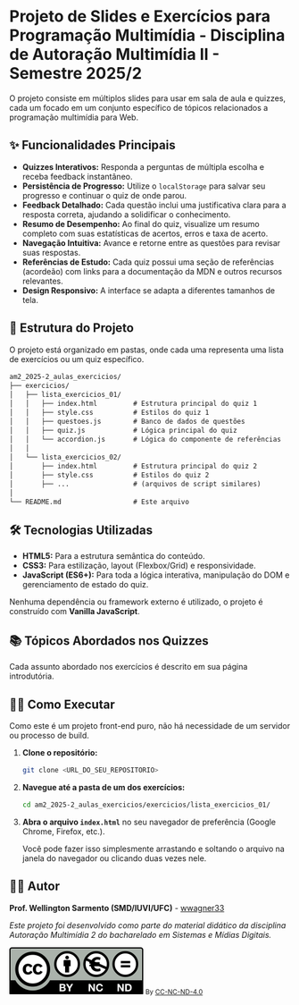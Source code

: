 # Projeto de Slides e Exercícios para Programação Multimídia - Disciplina de Autoração Multimídia II - Semestre 2025/2

O projeto consiste em múltiplos slides para usar em sala de aula e quizzes, cada um focado em um conjunto específico de tópicos relacionados a programação multimídia para Web.

## ✨ Funcionalidades Principais

- **Quizzes Interativos:** Responda a perguntas de múltipla escolha e receba feedback instantâneo.
- **Persistência de Progresso:** Utilize o `localStorage` para salvar seu progresso e continuar o quiz de onde parou.
- **Feedback Detalhado:** Cada questão inclui uma justificativa clara para a resposta correta, ajudando a solidificar o conhecimento.
- **Resumo de Desempenho:** Ao final do quiz, visualize um resumo completo com suas estatísticas de acertos, erros e taxa de acerto.
- **Navegação Intuitiva:** Avance e retorne entre as questões para revisar suas respostas.
- **Referências de Estudo:** Cada quiz possui uma seção de referências (acordeão) com links para a documentação da MDN e outros recursos relevantes.
- **Design Responsivo:** A interface se adapta a diferentes tamanhos de tela.

## 📂 Estrutura do Projeto

O projeto está organizado em pastas, onde cada uma representa uma lista de exercícios ou um quiz específico.

```
am2_2025-2_aulas_exercicios/
├── exercicios/
│   ├── lista_exercicios_01/
│   │   ├── index.html         # Estrutura principal do quiz 1
│   │   ├── style.css          # Estilos do quiz 1
│   │   ├── questoes.js        # Banco de dados de questões
│   │   ├── quiz.js            # Lógica principal do quiz
│   │   └── accordion.js       # Lógica do componente de referências
│   │
│   └── lista_exercicios_02/
│       ├── index.html         # Estrutura principal do quiz 2
│       ├── style.css          # Estilos do quiz 2
│       ├── ...                # (arquivos de script similares)
│
└── README.md                  # Este arquivo
```

## 🛠️ Tecnologias Utilizadas

- **HTML5:** Para a estrutura semântica do conteúdo.
- **CSS3:** Para estilização, layout (Flexbox/Grid) e responsividade.
- **JavaScript (ES6+):** Para toda a lógica interativa, manipulação do DOM e gerenciamento de estado do quiz.

Nenhuma dependência ou framework externo é utilizado, o projeto é construído com **Vanilla JavaScript**.

## 📚 Tópicos Abordados nos Quizzes

Cada assunto abordado nos exercícios é descrito em sua página introdutória.


## 🏃‍♂️ Como Executar

Como este é um projeto front-end puro, não há necessidade de um servidor ou processo de build.

1.  **Clone o repositório:**
    ```bash
    git clone <URL_DO_SEU_REPOSITORIO>
    ```

2.  **Navegue até a pasta de um dos exercícios:**
    ```bash
    cd am2_2025-2_aulas_exercicios/exercicios/lista_exercicios_01/
    ```

3.  **Abra o arquivo `index.html`** no seu navegador de preferência (Google Chrome, Firefox, etc.).

    Você pode fazer isso simplesmente arrastando e soltando o arquivo na janela do navegador ou clicando duas vezes nele.

## 👨‍💻 Autor

**Prof. Wellington Sarmento (SMD/IUVI/UFC)** - [wwagner33](https://github.com/wwagner33/)

*Este projeto foi desenvolvido como parte do material didático da disciplina Autoração Multimídia 2 do bacharelado em Sistemas e Mídias Digitais.*

<img src="assets/Cc_by-nc-nd_euro_icon.svg"/>  <small> By [CC-NC-ND-4.0](https://creativecommons.org/licenses/by-nc-nd/4.0/)</small>
